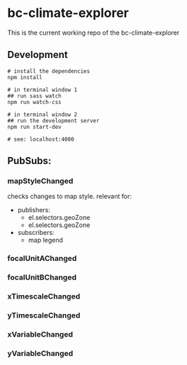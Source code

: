 # bc-climate-explorer
This is the current working repo of the bc-climate-explorer

## Development

```
# install the dependencies
npm install

# in terminal window 1
## run sass watch
npm run watch-css

# in terminal window 2
## run the development server
npm run start-dev

# see: localhost:4000
```



## PubSubs:

### mapStyleChanged
checks changes to map style. relevant for:

* publishers:
    - el.selectors.geoZone
    - el.selectors.geoZone
* subscribers:
    - map legend


### focalUnitAChanged


### focalUnitBChanged


### xTimescaleChanged


### yTimescaleChanged


### xVariableChanged


### yVariableChanged


